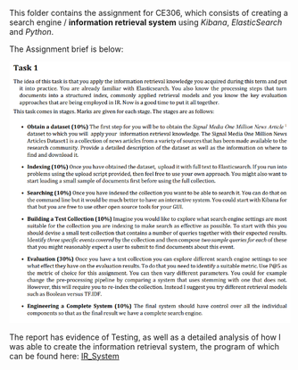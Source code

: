 This folder contains the assignment for CE306, which consists of creating a search engine / **information retrieval system**
using *Kibana*, *ElasticSearch* and *Python*.

The Assignment brief is below:

![](screenshot.2432.png)

The report has evidence of Testing, as well as a detailed analysis of how I was able to create the information retrieval system, 
the program of which can be found here: [IR_System](https://github.com/PDKelly25/University-Projects/edit/main/CE306/script_1804900.py)
